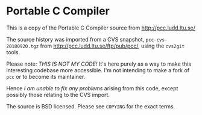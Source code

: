 Portable C Compiler
===================

This is a copy of the Portable C Compiler source from http://pcc.ludd.ltu.se/

The source history was imported from a CVS snapshot, `pcc-cvs-20180920.tgz` from http://pcc.ludd.ltu.se/ftp/pub/pcc/,
using the `cvs2git` tools.

Please note: *THIS IS NOT MY CODE!* It's here purely as a way to make this interesting codebase
more accessible. I'm not intending to make a fork of `pcc` or to become its maintainer.

Hence *I am unable to fix any problems* arising from this code, except possibly those relating
to the CVS import.

The source is BSD licensed. Please see `COPYING` for the exact terms.


